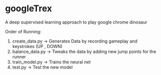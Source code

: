 # googleTrex

A deep supervised learning approach to play google chrome dinosaur

Order of Running:<br />
1) create_data.py -> Generates Data by recording gameplay and keystrokes (UP , DOWN)
2) balance_data.py -> Tweaks the data by adding new jump points for the runner
3) train_model.py -> Trains the neural net
4) test.py -> Test the new model

